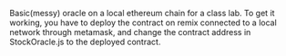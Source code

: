 Basic(messy) oracle on a local ethereum chain for a class lab. To get it working, you have to deploy the contract on remix connected to a local network through metamask, and change the contract address in StockOracle.js to the deployed contract.
